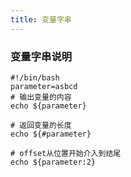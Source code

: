 ```yaml
---
title: 变量字串
---
```


### 变量字串说明
```shell
#!/bin/bash
parameter=asbcd
# 输出变量的内容
echo ${parameter}

# 返回变量的长度
echo ${#parameter}

# offset从位置开始介入到结尾
echo ${parameter:2}


```
